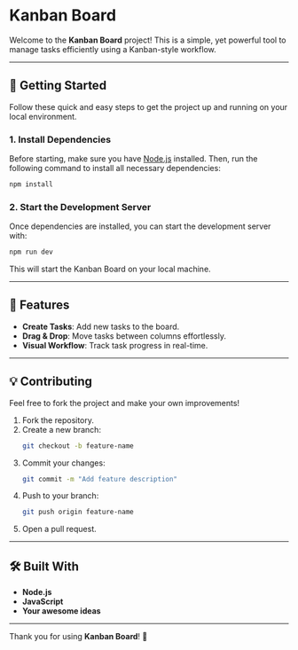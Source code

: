 # Kanban Board  

Welcome to the **Kanban Board** project! This is a simple, yet powerful tool to manage tasks efficiently using a Kanban-style workflow.  

---

## 🚀 Getting Started  

Follow these quick and easy steps to get the project up and running on your local environment.  

### 1. Install Dependencies  
Before starting, make sure you have [Node.js](https://nodejs.org/) installed. Then, run the following command to install all necessary dependencies:  
```bash  
npm install  
```  

### 2. Start the Development Server  
Once dependencies are installed, you can start the development server with:  
```bash  
npm run dev  
```  

This will start the Kanban Board on your local machine.  

---

## 🎯 Features  
- **Create Tasks**: Add new tasks to the board.  
- **Drag & Drop**: Move tasks between columns effortlessly.  
- **Visual Workflow**: Track task progress in real-time.  

---

## 💡 Contributing  
Feel free to fork the project and make your own improvements!  

1. Fork the repository.  
2. Create a new branch:  
   ```bash  
   git checkout -b feature-name  
   ```  
3. Commit your changes:  
   ```bash  
   git commit -m "Add feature description"  
   ```  
4. Push to your branch:  
   ```bash  
   git push origin feature-name  
   ```  
5. Open a pull request.  

---

## 🛠️ Built With  
- **Node.js**  
- **JavaScript**  
- **Your awesome ideas**  

---

Thank you for using **Kanban Board**! 🎉  
